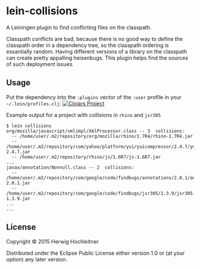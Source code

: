 # lein-collisions

A Leiningen plugin to find conflicting files on the classpath.

Classpath conflicts are bad, because there is no good way to define the classpath order in a dependency tree, so the classpath ordering is essantially random. Having different versions of a library on the classpath can create pretty appalling heisenbugs. This plugin helps find the sources of such deployment issues.

## Usage

Put the dependency into the `:plugins` vector of the `:user` profile in your `~/.lein/profiles.clj`: [![Clojars Project](http://clojars.org/lein-collisions/latest-version.svg)](http://clojars.org/lein-collisions)

Example output for a project with collisions in `rhino` and `jsr305`

    $ lein collisions
    org/mozilla/javascript/xmlimpl/XmlProcessor.class -- 3  collisions:
      -- /home/user/.m2/repository/org/mozilla/rhino/1.7R4/rhino-1.7R4.jar
      -- /home/user/.m2/repository/com/yahoo/platform/yui/yuicompressor/2.4.7/yuicompressor-2.4.7.jar
      -- /home/user/.m2/repository/rhino/js/1.6R7/js-1.6R7.jar
    ...
    javax/annotation/Nonnull.class -- 2  collisions:
      -- /home/user/.m2/repository/com/google/code/findbugs/annotations/2.0.1/annotations-2.0.1.jar
      -- /home/user/.m2/repository/com/google/code/findbugs/jsr305/1.3.9/jsr305-1.3.9.jar
    ...
    ...
      


## License

Copyright © 2015 Herwig Hochleitner

Distributed under the Eclipse Public License either version 1.0 or (at
your option) any later version.
